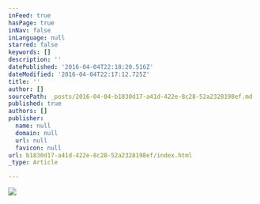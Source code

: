 ```yaml
---
inFeed: true
hasPage: true
inNav: false
inLanguage: null
starred: false
keywords: []
description: ''
datePublished: '2016-04-04T22:18:20.516Z'
dateModified: '2016-04-04T22:17:12.725Z'
title: ''
author: []
sourcePath: _posts/2016-04-04-b1830d17-a41d-422e-8c28-52a2328198ef.md
published: true
authors: []
publisher:
  name: null
  domain: null
  url: null
  favicon: null
url: b1830d17-a41d-422e-8c28-52a2328198ef/index.html
_type: Article

---
```

![](https://the-grid-user-content.s3-us-west-2.amazonaws.com/a77da73d-b492-4578-8c72-a9724fa90ec5.jpg)